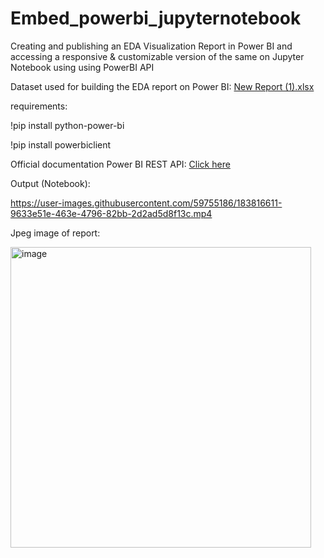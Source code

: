 # Embed_powerbi_jupyternotebook
Creating and publishing an EDA Visualization Report in Power BI and accessing a responsive &amp; customizable version of the same on Jupyter Notebook using using PowerBI API

Dataset used for building the EDA report on Power BI:
[New Report (1).xlsx](https://github.com/ayanatherate/Embed_powerbi_jupyternotebook/files/9297079/New.Report.1.xlsx)



requirements:

!pip install python-power-bi

!pip install powerbiclient

Official documentation Power BI REST API:
<a href="https://docs.microsoft.com/en-us/rest/api/power-bi/"> Click here </a>



Output (Notebook):




https://user-images.githubusercontent.com/59755186/183816611-9633e51e-463e-4796-82bb-2d2ad5d8f13c.mp4





Jpeg image of report:

<img width="481" alt="image" src="https://user-images.githubusercontent.com/59755186/183740274-13603d91-0314-447e-838b-f904502fb2a8.png">



